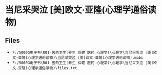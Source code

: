 # 当尼采哭泣 [美]欧文·亚隆(心理学通俗读物)

## Files

- `F:/5000G电子书\R01-医药卫生(养生 保健 医药 心理学)\心理学\当尼采哭泣 [美]欧文·亚隆(心理学通俗读物)\当尼采哭泣 [美]欧文·亚隆(心理学通俗读物).mobi`
- `F:/5000G电子书\R01-医药卫生(养生 保健 医药 心理学)\心理学\当尼采哭泣 [美]欧文·亚隆(心理学通俗读物)\files.txt`
